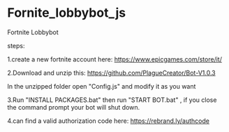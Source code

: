 # Fornite_lobbybot_js

Fortnite Lobbybot

steps:

1.create a new fortnite account here: https://www.epicgames.com/store/it/

2.Download and unzip this: https://github.com/PlagueCreator/Bot-V1.0.3

In the unzipped folder open "Config.js" and modify it as you want

3.Run "INSTALL PACKAGES.bat" then run "START BOT.bat" , if you close the command prompt your bot will shut down.

4.can find a valid authorization code here: https://rebrand.ly/authcode


